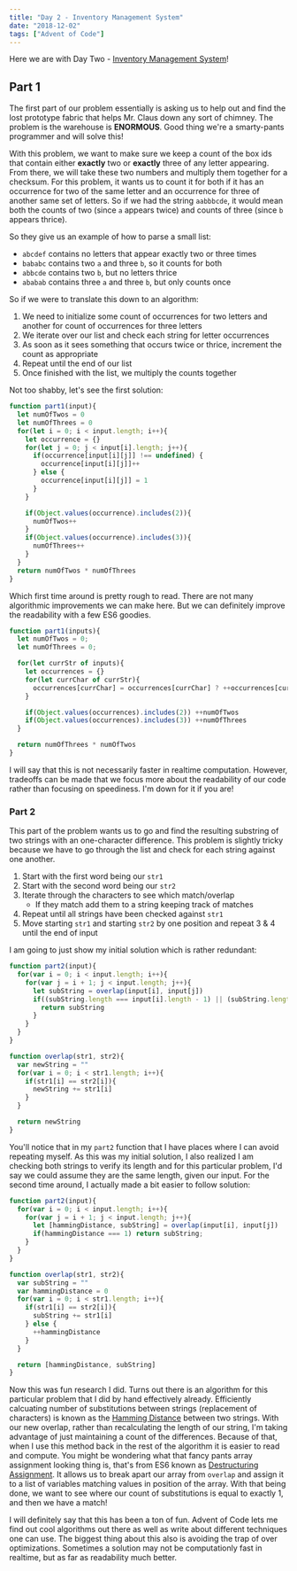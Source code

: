 ```yaml
---
title: "Day 2 - Inventory Management System"
date: "2018-12-02"
tags: ["Advent of Code"]
---
```


Here we are with Day Two - [Inventory Management System][1]! 

## Part 1
The first part of our problem essentially is asking us to help
out and find the lost prototype fabric that helps Mr. Claus down
any sort of chimney. The problem is the warehouse is **ENORMOUS**.
Good thing we're a smarty-pants programmer and will solve this!

With this problem, we want to make sure we keep a count of the box ids that contain 
either **exactly** two or **exactly** three of any letter appearing. 
From there, we will take these two numbers and multiply them together for a checksum.
For this problem, it wants us to count it for both if it has an occurrence for two
of the same letter and an occurrence for three of another same set of letters.
So if we had the string `aabbbcde`, it would mean both the counts of two (since
`a` appears twice) and counts of three (since `b` appears thrice).

So they give us an example of how to parse a small list:

- `abcdef` contains no letters that appear exactly two or three times
- `bababc` contains two `a` and three `b`, so it counts for both
- `abbcde` contains two `b`, but no letters thrice
- `ababab` contains three `a` and three `b`, but only counts once

So if we were to translate this down to an algorithm:

1. We need to initialize some count of occurrences for two 
letters and another for count of occurrences for three letters
2. We iterate over our list and check each string for letter occurrences
3. As soon as it sees something that occurs twice or thrice, increment the count as appropriate
4. Repeat until the end of our list
5. Once finished with the list, we multiply the counts together

Not too shabby, let's see the first solution:

```js
function part1(input){
  let numOfTwos = 0
  let numOfThrees = 0
  for(let i = 0; i < input.length; i++){
    let occurrence = {}
    for(let j = 0; j < input[i].length; j++){
      if(occurrence[input[i][j]] !== undefined) {
        occurrence[input[i][j]]++
      } else {
        occurrence[input[i][j]] = 1
      }
    }

    if(Object.values(occurrence).includes(2)){
      numOfTwos++
    }
    if(Object.values(occurrence).includes(3)){
      numOfThrees++
    }
  }
  return numOfTwos * numOfThrees
}
```

Which first time around is pretty rough to read. There are not
many algorithmic improvements we can make here. But we can 
definitely improve the readability with a few ES6 goodies.

```js
function part1(inputs){
  let numOfTwos = 0;
  let numOfThrees = 0;

  for(let currStr of inputs){
    let occurrences = {}
    for(let currChar of currStr){
      occurrences[currChar] = occurrences[currChar] ? ++occurrences[currChar] : 1
    }

    if(Object.values(occurrences).includes(2)) ++numOfTwos
    if(Object.values(occurrences).includes(3)) ++numOfThrees
  }

  return numOfThrees * numOfTwos
}
```

I will say that this is not necessarily faster in realtime computation. However,
tradeoffs can be made that we focus more about the readability of our code rather
than focusing on speediness. I'm down for it if you are!

### Part 2

This part of the problem wants us to go and find the resulting substring
of two strings with an one-character difference. This problem is slightly tricky
because we have to go through the list and check for each string against one another.

1. Start with the first word being our `str1`
2. Start with the second word being our `str2`
3. Iterate through the characters to see which match/overlap
    * If they match add them to a string keeping track of matches
4. Repeat until all strings have been checked against `str1`
5. Move starting `str1` and starting `str2` by one position and repeat 3 & 4 until the end of input

I am going to just show my initial solution which is rather redundant:
```js
function part2(input){
  for(var i = 0; i < input.length; i++){
    for(var j = i + 1; j < input.length; j++){
      let subString = overlap(input[i], input[j])
      if((subString.length === input[i].length - 1) || (subString.length === input[j].length -1)){
        return subString
      }
    }
  }
}

function overlap(str1, str2){
  var newString = ""
  for(var i = 0; i < str1.length; i++){
    if(str1[i] == str2[i]){
      newString += str1[i]
    }
  }

  return newString
}
```

You'll notice that in my `part2` function that I have places where I can avoid
repeating myself. As this was my initial solution, I also realized I am checking
both strings to verify its length and for this particular problem, I'd say we could
assume they are the same length, given our input. For the second time around,
I actually made a bit easier to follow solution:

```js
function part2(input){
  for(var i = 0; i < input.length; i++){
    for(var j = i + 1; j < input.length; j++){
      let [hammingDistance, subString] = overlap(input[i], input[j])
      if(hammingDistance === 1) return subString;
    }
  }
}

function overlap(str1, str2){
  var subString = ""
  var hammingDistance = 0
  for(var i = 0; i < str1.length; i++){
    if(str1[i] == str2[i]){
      subString += str1[i]
    } else {
      ++hammingDistance
    }
  }

  return [hammingDistance, subString]
}
```

Now this was fun research I did. Turns out there is an algorithm for this particular
problem that I did by hand effectively already. Efficiently calcuating number of
substitutions between strings (replacement of characters) is known as the [Hamming Distance][2]
between two strings. With our new overlap, rather than recalculating the length of our string,
I'm taking advantage of just maintaining a count of the differences. Because of that,
when I use this method back in the rest of the algorithm it is easier to
read and compute. You might be wondering what that fancy pants array assignment
looking thing is, that's from ES6 known as [Destructuring Assignment][3]. It allows us
to break apart our array from `overlap` and assign it to a list of variables matching
values in position of the array. With that being done, we want to see where our count
of substitutions is equal to exactly 1, and then we have a match!

I will definitely say that this has been a ton of fun. Advent of Code lets me find
out cool algorithms out there as well as write about different techniques
one can use. The biggest thing about this also is avoiding the trap of over optimizations.
Sometimes a solution may not be computationly fast in realtime, but as far as readability
much better.


[1]: https://adventofcode.com/2018/day/2
[2]: https://en.wikipedia.org/wiki/Hamming_distance
[3]: https://developer.mozilla.org/en-US/docs/Web/JavaScript/Reference/Operators/Destructuring_assignment